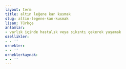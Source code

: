 ```yaml
---
layout: term
title: altın leğene kan kusmak
slug: altin-legene-kan-kusmak
lisan: Türkçe
anlamlar:
- varlık içinde hastalık veya sıkıntı çekerek yaşamak
ozellikler:
- - ''
ornekler:
- - ''
orneklerkaynak:
- - ''
---
```

